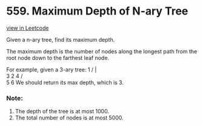 # 559. Maximum Depth of N-ary Tree

[view in Leetcode](https://leetcode.com/problems/maximum-depth-of-n-ary-tree/)

Given a n-ary tree, find its maximum depth.

The maximum depth is the number of nodes along the longest path from the root node down to the farthest leaf node.

For example, given a 3-ary tree:
      1
    / | \
   3  2  4
  / \
 5   6
We should return its max depth, which is 3.

### Note:

1. The depth of the tree is at most 1000.
2. The total number of nodes is at most 5000.